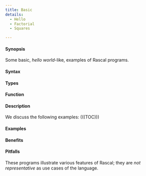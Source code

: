 ```yaml
---
title: Basic
details:
  - Hello
  - Factorial
  - Squares

---
```


#### Synopsis

Some basic, _hello world_-like, examples of Rascal programs.

#### Syntax

#### Types

#### Function

#### Description

We discuss the following examples:
(((TOC)))


#### Examples

#### Benefits

#### Pitfalls

These programs illustrate various features of Rascal; they are *not representative* as use cases of the language.

